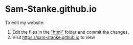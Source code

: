 # Sam-Stanke.github.io

To edit my website:
1. Edit the files in the ["html"](html) folder and commit the changes.
1. Visit https://sam-stanke.github.io to view
